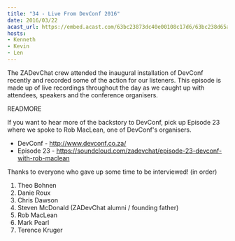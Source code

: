 ```yaml
---
title: "34 - Live From DevConf 2016"
date: 2016/03/22
acast_url: https://embed.acast.com/63bc23873dc40e00108c17d6/63bc238d65ae3d001128d7cf
hosts:
- Kenneth
- Kevin
- Len
---
```


The ZADevChat crew attended the inaugural installation of DevConf recently and recorded some of the action for our listeners. This episode is made up of live recordings throughout the day as we caught up with attendees, speakers and the conference organisers.

READMORE

If you want to hear more of the backstory to DevConf, pick up Episode 23 where we spoke to Rob MacLean, one of DevConf's organisers.

* DevConf - http://www.devconf.co.za/
* Episode 23 - https://soundcloud.com/zadevchat/episode-23-devconf-with-rob-maclean

Thanks to everyone who gave up some time to be interviewed! (in order)

1. Theo Bohnen
1. Danie Roux
1. Chris Dawson
1. Steven McDonald (ZADevChat alumni / founding father)
1. Rob MacLean
1. Mark Pearl
1. Terence Kruger
